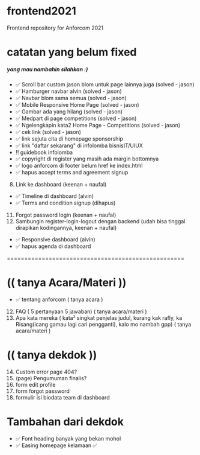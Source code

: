 # frontend2021
Frontend repository for Anforcom 2021 

# catatan yang belum fixed
##### yang mau nambahin silahkan :)
- :white_check_mark: Scroll bar custom jason blom untuk page lainnya juga (solved - jason)
- :white_check_mark: Hamburger navbar alvin (solved - jason) 
- :white_check_mark: Navbar blom sama semua (solved - jason) 
- :white_check_mark: Mobile Responsive Home Page (solved - jason) 
- :white_check_mark: Gambar ada yang hilang (solved - jason) 
- :white_check_mark: Medpart di page competitions (solved - jason) 
- :white_check_mark: Ngelengkapin kata2 Home Page - Competitions (solved - jason)
- :white_check_mark: cek link (solved - jason)
- :white_check_mark: link sejuta cita di homepage sponsorship
- :white_check_mark: link "daftar sekarang" di infolomba bisnisIT/UIUX
- :bangbang: guidebook infolomba
- :white_check_mark: copyright di register yang masih ada margin bottomnya
- :white_check_mark: logo anforcom di footer belum href ke index.html
- :white_check_mark: hapus accept terms and agreement signup 
8. Link ke dashboard (keenan + naufal)
- :white_check_mark: Timeline di dashboard (alvin)
- :white_check_mark: Terms and condition signup (dihapus)
11. Forgot password login (keenan + naufal)
12. Sambungin register-login-logout dengan backend (udah bisa tinggal dirapikan kodingannya, keenan + naufal) 
- :white_check_mark: Responsive dashboard (alvin)
- :white_check_mark: hapus agenda di dashboard

===================================================
# (( tanya Acara/Materi ))

- :white_check_mark: tentang anforcom ( tanya acara )
12. FAQ ( 5 pertanyaan 5 jawaban) ( tanya acara/materi )
13. Apa kata mereka ( kata² singkat penjelas judul, kurang kak rafly, ka Risang(icang gamau lagi cari pengganti), kalo mo nambah gpp) ( tanya acara/materi )

# (( tanya dekdok ))
14. Custom error page 404?
15. (page) Pengumuman finalis?
16. form edit profile
17. form forgot password
18. formulir isi biodata team di dashboard

# Tambahan dari dekdok
- :white_check_mark: Font heading banyak yang bekan mohol
- :white_check_mark: Easing homepage kelamaan :white_check_mark:
